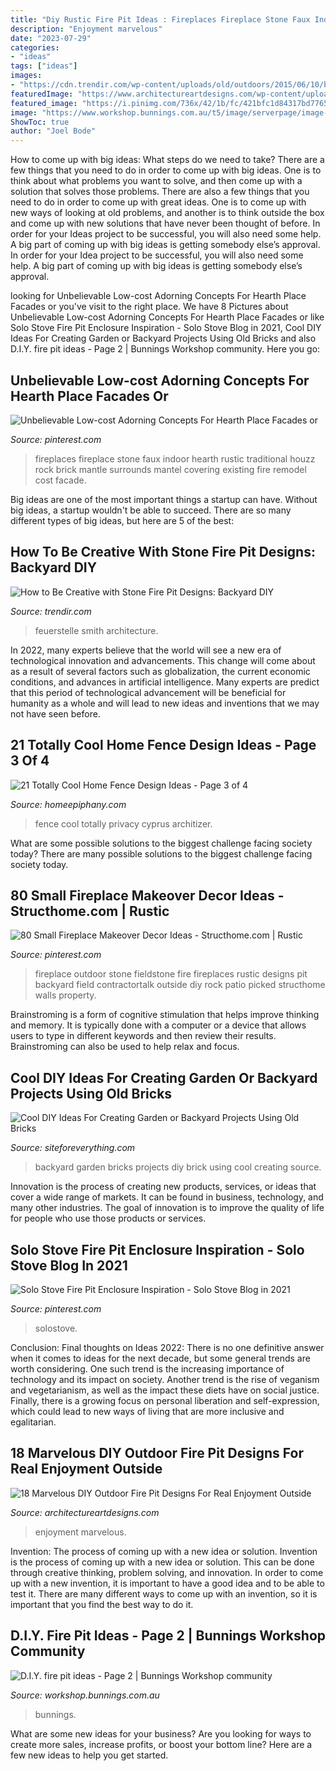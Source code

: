 ```yaml
---
title: "Diy Rustic Fire Pit Ideas : Fireplaces Fireplace Stone Faux Indoor Hearth Rustic Traditional Houzz Rock Brick Mantle Surrounds Mantel Covering Existing Fire Remodel Cost Facade"
description: "Enjoyment marvelous"
date: "2023-07-29"
categories:
- "ideas"
tags: ["ideas"]
images:
- "https://cdn.trendir.com/wp-content/uploads/old/outdoors/2015/06/10/boulder-fire-pit.jpg"
featuredImage: "https://www.architectureartdesigns.com/wp-content/uploads/2015/10/1730.jpg"
featured_image: "https://i.pinimg.com/736x/42/1b/fc/421bfc1d84317bd776578340906082fc.jpg"
image: "https://www.workshop.bunnings.com.au/t5/image/serverpage/image-id/3532iC3925BE59AAAD378?v=1.0"
ShowToc: true
author: "Joel Bode"
---
```



How to come up with big ideas: What steps do we need to take?
There are a few things that you need to do in order to come up with big ideas. One is to think about what problems you want to solve, and then come up with a solution that solves those problems. There are also a few things that you need to do in order to come up with great ideas. One is to come up with new ways of looking at old problems, and another is to think outside the box and come up with new solutions that have never been thought of before. In order for your Ideas project to be successful, you will also need some help. A big part of coming up with big ideas is getting somebody else’s approval. In order for your Idea project to be successful, you will also need some help. A big part of coming up with big ideas is getting somebody else’s approval.

	

		
looking for Unbelievable Low-cost Adorning Concepts For Hearth Place Facades or you've visit to the right place. We have 8 Pictures about Unbelievable Low-cost Adorning Concepts For Hearth Place Facades or like Solo Stove Fire Pit Enclosure Inspiration - Solo Stove Blog in 2021, Cool DIY Ideas For Creating Garden or Backyard Projects Using Old Bricks and also D.I.Y. fire pit ideas - Page 2 | Bunnings Workshop community. Here you go:
		
    
## Unbelievable Low-cost Adorning Concepts For Hearth Place Facades Or

<img loading=lazy src="https://i.pinimg.com/736x/68/3a/51/683a519f994c9f4bd9b8b118236193cc.jpg" onerror="this.onerror=null;this.src='https://tse2.mm.bing.net/th?id=OIP.NjdGHHMjmdN1o8ZNwIO64AHaJ3&amp;pid=15.1';" alt="Unbelievable Low-cost Adorning Concepts For Hearth Place Facades or">

_Source: pinterest.com_

>fireplaces fireplace stone faux indoor hearth rustic traditional houzz rock brick mantle surrounds mantel covering existing fire remodel cost facade. 

	

Big ideas are one of the most important things a startup can have. Without big ideas, a startup wouldn't be able to succeed. There are so many different types of big ideas, but here are 5 of the best: 

    
## How To Be Creative With Stone Fire Pit Designs: Backyard DIY

<img loading=lazy src="https://cdn.trendir.com/wp-content/uploads/old/outdoors/2015/06/10/boulder-fire-pit.jpg" onerror="this.onerror=null;this.src='https://tse2.mm.bing.net/th?id=OIP.hAzqf6NUR7PPvM3jEBUYPwHaIc&amp;pid=15.1';" alt="How to Be Creative with Stone Fire Pit Designs: Backyard DIY">

_Source: trendir.com_

>feuerstelle smith architecture. 

	

In 2022, many experts believe that the world will see a new era of technological innovation and advancements. This change will come about as a result of several factors such as globalization, the current economic conditions, and advances in artificial intelligence. Many experts are predict that this period of technological advancement will be beneficial for humanity as a whole and will lead to new ideas and inventions that we may not have seen before.

    
## 21 Totally Cool Home Fence Design Ideas - Page 3 Of 4

<img loading=lazy src="https://homeepiphany.com/wp-content/uploads/2015/07/21-Totally-Cool-Home-Fence-Design-Ideas-12.jpg" onerror="this.onerror=null;this.src='https://tse1.mm.bing.net/th?id=OIP.Q3RJ12m9XoCjGOQriKa4xwHaE3&amp;pid=15.1';" alt="21 Totally Cool Home Fence Design Ideas - Page 3 of 4">

_Source: homeepiphany.com_

>fence cool totally privacy cyprus architizer. 

	

What are some possible solutions to the biggest challenge facing society today?
There are many possible solutions to the biggest challenge facing society today.

    
## 80 Small Fireplace Makeover Decor Ideas - Structhome.com | Rustic

<img loading=lazy src="https://i.pinimg.com/736x/42/1b/fc/421bfc1d84317bd776578340906082fc.jpg" onerror="this.onerror=null;this.src='https://tse2.mm.bing.net/th?id=OIP.WUhPy41wxrlWOxvZQ9N4fwHaNK&amp;pid=15.1';" alt="80 Small Fireplace Makeover Decor Ideas - Structhome.com | Rustic">

_Source: pinterest.com_

>fireplace outdoor stone fieldstone fire fireplaces rustic designs pit backyard field contractortalk outside diy rock patio picked structhome walls property. 

	

Brainstroming is a form of cognitive stimulation that helps improve thinking and memory. It is typically done with a computer or a device that allows users to type in different keywords and then review their results. Brainstroming can also be used to help relax and focus.

    
## Cool DIY Ideas For Creating Garden Or Backyard Projects Using Old Bricks

<img loading=lazy src="http://siteforeverything.com/wp-content/uploads/2017/05/Brick-Backyard-13.jpg" onerror="this.onerror=null;this.src='https://tse3.mm.bing.net/th?id=OIP.qlv9Gj1ze5gD8d2C8295TwHaLL&amp;pid=15.1';" alt="Cool DIY Ideas For Creating Garden or Backyard Projects Using Old Bricks">

_Source: siteforeverything.com_

>backyard garden bricks projects diy brick using cool creating source. 

	

Innovation is the process of creating new products, services, or ideas that cover a wide range of markets. It can be found in business, technology, and many other industries. The goal of innovation is to improve the quality of life for people who use those products or services.

    
## Solo Stove Fire Pit Enclosure Inspiration - Solo Stove Blog In 2021

<img loading=lazy src="https://i.pinimg.com/736x/69/61/e7/6961e7b95c300d344cb4645a36bff5d5.jpg" onerror="this.onerror=null;this.src='https://tse1.mm.bing.net/th?id=OIP.xPLnydtm0jhUlR-cSJ-00wHaJ3&amp;pid=15.1';" alt="Solo Stove Fire Pit Enclosure Inspiration - Solo Stove Blog in 2021">

_Source: pinterest.com_

>solostove. 

	

Conclusion:
Final thoughts on Ideas 2022:
There is no one definitive answer when it comes to ideas for the next decade, but some general trends are worth considering. One such trend is the increasing importance of technology and its impact on society. Another trend is the rise of veganism and vegetarianism, as well as the impact these diets have on social justice. Finally, there is a growing focus on personal liberation and self-expression, which could lead to new ways of living that are more inclusive and egalitarian.

    
## 18 Marvelous DIY Outdoor Fire Pit Designs For Real Enjoyment Outside

<img loading=lazy src="https://www.architectureartdesigns.com/wp-content/uploads/2015/10/1730.jpg" onerror="this.onerror=null;this.src='https://tse1.mm.bing.net/th?id=OIP.LYECi_ljbAywEFdShpSGJQHaFX&amp;pid=15.1';" alt="18 Marvelous DIY Outdoor Fire Pit Designs For Real Enjoyment Outside">

_Source: architectureartdesigns.com_

>enjoyment marvelous. 

	

Invention: The process of coming up with a new idea or solution.
Invention is the process of coming up with a new idea or solution. This can be done through creative thinking, problem solving, and innovation. In order to come up with a new invention, it is important to have a good idea and to be able to test it. There are many different ways to come up with an invention, so it is important that you find the best way to do it.

    
## D.I.Y. Fire Pit Ideas - Page 2 | Bunnings Workshop Community

<img loading=lazy src="https://www.workshop.bunnings.com.au/t5/image/serverpage/image-id/3532iC3925BE59AAAD378?v=1.0" onerror="this.onerror=null;this.src='https://tse3.mm.bing.net/th?id=OIP.NSuxGagbGK7ApoUkprmVNgHaNG&amp;pid=15.1';" alt="D.I.Y. fire pit ideas - Page 2 | Bunnings Workshop community">

_Source: workshop.bunnings.com.au_

>bunnings. 

	

What are some new ideas for your business?
Are you looking for ways to create more sales, increase profits, or boost your bottom line? Here are a few new ideas to help you get started.

